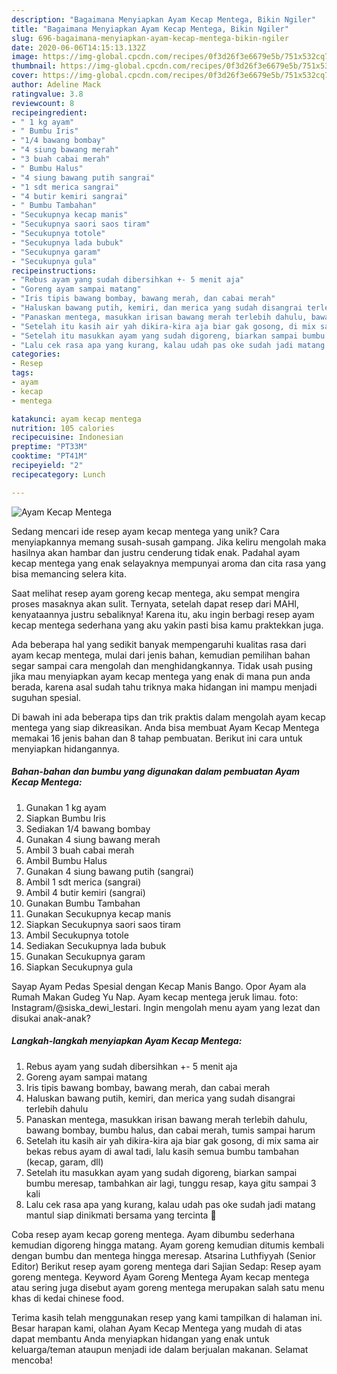 ```yaml
---
description: "Bagaimana Menyiapkan Ayam Kecap Mentega, Bikin Ngiler"
title: "Bagaimana Menyiapkan Ayam Kecap Mentega, Bikin Ngiler"
slug: 696-bagaimana-menyiapkan-ayam-kecap-mentega-bikin-ngiler
date: 2020-06-06T14:15:13.132Z
image: https://img-global.cpcdn.com/recipes/0f3d26f3e6679e5b/751x532cq70/ayam-kecap-mentega-foto-resep-utama.jpg
thumbnail: https://img-global.cpcdn.com/recipes/0f3d26f3e6679e5b/751x532cq70/ayam-kecap-mentega-foto-resep-utama.jpg
cover: https://img-global.cpcdn.com/recipes/0f3d26f3e6679e5b/751x532cq70/ayam-kecap-mentega-foto-resep-utama.jpg
author: Adeline Mack
ratingvalue: 3.8
reviewcount: 8
recipeingredient:
- " 1 kg ayam"
- " Bumbu Iris"
- "1/4 bawang bombay"
- "4 siung bawang merah"
- "3 buah cabai merah"
- " Bumbu Halus"
- "4 siung bawang putih sangrai"
- "1 sdt merica sangrai"
- "4 butir kemiri sangrai"
- " Bumbu Tambahan"
- "Secukupnya kecap manis"
- "Secukupnya saori saos tiram"
- "Secukupnya totole"
- "Secukupnya lada bubuk"
- "Secukupnya garam"
- "Secukupnya gula"
recipeinstructions:
- "Rebus ayam yang sudah dibersihkan +- 5 menit aja"
- "Goreng ayam sampai matang"
- "Iris tipis bawang bombay, bawang merah, dan cabai merah"
- "Haluskan bawang putih, kemiri, dan merica yang sudah disangrai terlebih dahulu"
- "Panaskan mentega, masukkan irisan bawang merah terlebih dahulu, bawang bombay, bumbu halus, dan cabai merah, tumis sampai harum"
- "Setelah itu kasih air yah dikira-kira aja biar gak gosong, di mix sama air bekas rebus ayam di awal tadi, lalu kasih semua bumbu tambahan (kecap, garam, dll)"
- "Setelah itu masukkan ayam yang sudah digoreng, biarkan sampai bumbu meresap, tambahkan air lagi, tunggu resap, kaya gitu sampai 3 kali"
- "Lalu cek rasa apa yang kurang, kalau udah pas oke sudah jadi matang mantul siap dinikmati bersama yang tercinta 🥰"
categories:
- Resep
tags:
- ayam
- kecap
- mentega

katakunci: ayam kecap mentega 
nutrition: 105 calories
recipecuisine: Indonesian
preptime: "PT33M"
cooktime: "PT41M"
recipeyield: "2"
recipecategory: Lunch

---
```



![Ayam Kecap Mentega](https://img-global.cpcdn.com/recipes/0f3d26f3e6679e5b/751x532cq70/ayam-kecap-mentega-foto-resep-utama.jpg)

Sedang mencari ide resep ayam kecap mentega yang unik? Cara menyiapkannya memang susah-susah gampang. Jika keliru mengolah maka hasilnya akan hambar dan justru cenderung tidak enak. Padahal ayam kecap mentega yang enak selayaknya mempunyai aroma dan cita rasa yang bisa memancing selera kita.

Saat melihat resep ayam goreng kecap mentega, aku sempat mengira proses masaknya akan sulit. Ternyata, setelah dapat resep dari MAHI, kenyataannya justru sebaliknya! Karena itu, aku ingin berbagi resep ayam kecap mentega sederhana yang aku yakin pasti bisa kamu praktekkan juga.

Ada beberapa hal yang sedikit banyak mempengaruhi kualitas rasa dari ayam kecap mentega, mulai dari jenis bahan, kemudian pemilihan bahan segar sampai cara mengolah dan menghidangkannya. Tidak usah pusing jika mau menyiapkan ayam kecap mentega yang enak di mana pun anda berada, karena asal sudah tahu triknya maka hidangan ini mampu menjadi suguhan spesial.


Di bawah ini ada beberapa tips dan trik praktis dalam mengolah ayam kecap mentega yang siap dikreasikan. Anda bisa membuat Ayam Kecap Mentega memakai 16 jenis bahan dan 8 tahap pembuatan. Berikut ini cara untuk menyiapkan hidangannya.

<!--inarticleads1-->

##### Bahan-bahan dan bumbu yang digunakan dalam pembuatan Ayam Kecap Mentega:

1. Gunakan  1 kg ayam
1. Siapkan  Bumbu Iris
1. Sediakan 1/4 bawang bombay
1. Gunakan 4 siung bawang merah
1. Ambil 3 buah cabai merah
1. Ambil  Bumbu Halus
1. Gunakan 4 siung bawang putih (sangrai)
1. Ambil 1 sdt merica (sangrai)
1. Ambil 4 butir kemiri (sangrai)
1. Gunakan  Bumbu Tambahan
1. Gunakan Secukupnya kecap manis
1. Siapkan Secukupnya saori saos tiram
1. Ambil Secukupnya totole
1. Sediakan Secukupnya lada bubuk
1. Gunakan Secukupnya garam
1. Siapkan Secukupnya gula


Sayap Ayam Pedas Spesial dengan Kecap Manis Bango. Opor Ayam ala Rumah Makan Gudeg Yu Nap. Ayam kecap mentega jeruk limau. foto: Instagram/@siska_dewi_lestari. Ingin mengolah menu ayam yang lezat dan disukai anak-anak? 

<!--inarticleads2-->

##### Langkah-langkah menyiapkan Ayam Kecap Mentega:

1. Rebus ayam yang sudah dibersihkan +- 5 menit aja
1. Goreng ayam sampai matang
1. Iris tipis bawang bombay, bawang merah, dan cabai merah
1. Haluskan bawang putih, kemiri, dan merica yang sudah disangrai terlebih dahulu
1. Panaskan mentega, masukkan irisan bawang merah terlebih dahulu, bawang bombay, bumbu halus, dan cabai merah, tumis sampai harum
1. Setelah itu kasih air yah dikira-kira aja biar gak gosong, di mix sama air bekas rebus ayam di awal tadi, lalu kasih semua bumbu tambahan (kecap, garam, dll)
1. Setelah itu masukkan ayam yang sudah digoreng, biarkan sampai bumbu meresap, tambahkan air lagi, tunggu resap, kaya gitu sampai 3 kali
1. Lalu cek rasa apa yang kurang, kalau udah pas oke sudah jadi matang mantul siap dinikmati bersama yang tercinta 🥰


Coba resep ayam kecap goreng mentega. Ayam dibumbu sederhana kemudian digoreng hingga matang. Ayam goreng kemudian ditumis kembali dengan bumbu dan mentega hingga meresap. Atsarina Luthfiyyah (Senior Editor) Berikut resep ayam goreng mentega dari Sajian Sedap: Resep ayam goreng mentega. Keyword Ayam Goreng Mentega Ayam kecap mentega atau sering juga disebut ayam goreng mentega merupakan salah satu menu khas di kedai chinese food. 

Terima kasih telah menggunakan resep yang kami tampilkan di halaman ini. Besar harapan kami, olahan Ayam Kecap Mentega yang mudah di atas dapat membantu Anda menyiapkan hidangan yang enak untuk keluarga/teman ataupun menjadi ide dalam berjualan makanan. Selamat mencoba!

